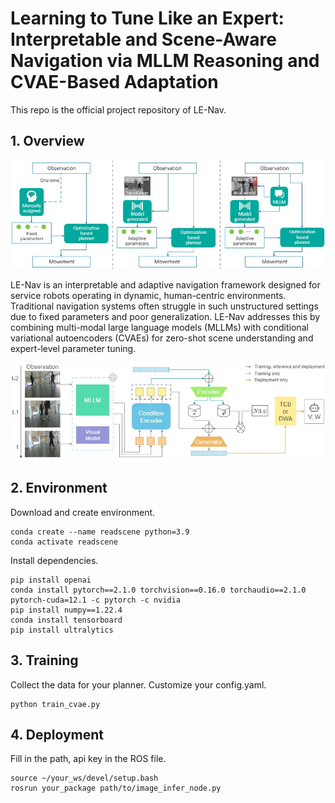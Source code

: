 # Learning to Tune Like an Expert: Interpretable and Scene-Aware Navigation via MLLM Reasoning and CVAE-Based Adaptation

This repo is the official project repository of LE-Nav.

<div align="left">

## 1. Overview
![image](fig/comparison.jpg)

LE-Nav is an interpretable and adaptive navigation framework designed for service robots operating in dynamic, human-centric environments. Traditional navigation systems often struggle in such unstructured settings due to fixed parameters and poor generalization. LE-Nav addresses this by combining multi-modal large language models (MLLMs) with conditional variational autoencoders (CVAEs) for zero-shot scene understanding and expert-level parameter tuning.

![image](fig/overview.jpg)

## 2. Environment
Download and create environment.
```
conda create --name readscene python=3.9
conda activate readscene
```
Install dependencies.
```
pip install openai 
conda install pytorch==2.1.0 torchvision==0.16.0 torchaudio==2.1.0 pytorch-cuda=12.1 -c pytorch -c nvidia
pip install numpy==1.22.4
conda install tensorboard
pip install ultralytics
```
## 3. Training
Collect the data for your planner. Customize your config.yaml.
```
python train_cvae.py
```
## 4. Deployment
Fill in the path, api key in the ROS file.
```
source ~/your_ws/devel/setup.bash
rosrun your_package path/to/image_infer_node.py
```
